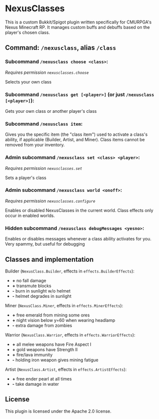 # NexusClasses
This is a custom Bukkit/Spigot plugin written specifically for CMURPGA's
Nexus Minecraft RP. It manages custom buffs and debuffs based on the
player's chosen class.

## Command: `/nexusclass`, alias `/class`
### Subcommand `/nexusclass choose <class>`:
*Requires permission `nexusclasses.choose`*

Selects your own class

### Subcommand `/nexusclass get [<player>]` (or just `/nexusclass [<player>]`):
Gets your own class or another player's class

### Subcommand `/nexusclass item`:
Gives you the specific item (the "class item") used to activate a class's ability,
if applicable (Builder, Artist, and Miner). Class items cannot be removed from your inventory.

### Admin subcommand `/nexusclass set <class> <player>`:
*Requires permission `nexusclasses.set`*

Sets a player's class

### Admin subcommand `/nexusclass world <onoff>`:
*Requires permission `nexusclasses.configure`*

Enables or disabled NexusClasses in the current world. Class effects only occur in enabled worlds.

### Hidden subcommand `/nexusclass debugMessages <yesno>`:
Enables or disables messages whenever a class ability activates for you. Very spammy, but useful for debugging

## Classes and implementation
Builder (`NexusClass.Builder`, effects in `effects.BuilderEffects`):
* **\+** no fall damage
* **\+** transmute blocks
* **\-** burn in sunlight w/o helmet
* **\-** helmet degrades in sunlight

Miner (`NexusClass.Miner`, effects in `effects.MinerEffects`):
* **\+** free emerald from mining some ores
* **\+** night vision below y=60 when wearing headlamp
* **\-** extra damage from zombies

Warrior (`NexusClass.Warrior`, effects in `effects.WarriorEffects`):
* **\+** all melee weapons have Fire Aspect I
* **\+** gold weapons have Strength II
* **\+** fire/lava immunity
* **\-** holding iron weapon gives mining fatigue

Artist (`NexusClass.Artist`, effects in `effects.ArtistEffects`):
* **\+** free ender pearl at all times
* **\-** take damage in water

## License
This plugin is licensed under the Apache 2.0 license.